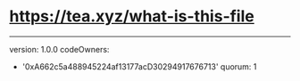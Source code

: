 # https://tea.xyz/what-is-this-file
---
version: 1.0.0
codeOwners:
  - '0xA662c5a488945224af13177acD30294917676713'
quorum: 1
